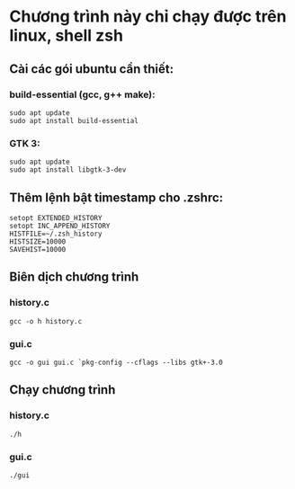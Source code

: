 # Chương trình này chỉ chạy được trên linux, shell zsh
## Cài các gói ubuntu cần thiết:
### build-essential (gcc, g++ make):
```
sudo apt update
sudo apt install build-essential
```
### GTK 3:
```
sudo apt update
sudo apt install libgtk-3-dev
```
## Thêm lệnh bật timestamp cho .zshrc:
```
setopt EXTENDED_HISTORY
setopt INC_APPEND_HISTORY
HISTFILE=~/.zsh_history
HISTSIZE=10000
SAVEHIST=10000
```
## Biên dịch chương trình
### history.c
``` gcc -o h history.c ```
### gui.c
``` gcc -o gui gui.c `pkg-config --cflags --libs gtk+-3.0 ```
## Chạy chương trình
### history.c
``` ./h ```
### gui.c
``` ./gui ```
